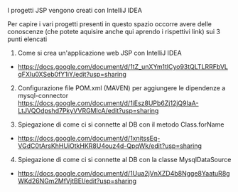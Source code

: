 I progetti JSP vengono creati con IntelliJ IDEA

Per capire i vari progetti presenti in questo spazio occorre avere delle conoscenze (che potete aquisire anche qui aprendo i rispettivi link) sui 3 punti elencati

1) Come si crea un'applicazione web JSP con IntelliJ IDEA
- https://docs.google.com/document/d/1tZ_unXYm1tlCyo93tQLTLRRFbVLqFXIu0XSeb0fY1iY/edit?usp=sharing

2) Configurazione file POM.xml (MAVEN) per aggiungere le dipendenze a mysql-connector
   https://docs.google.com/document/d/1iEsz8UPb6Zj12jQ9IaA-LtJVQOdpshd7PkyVVRGMlcA/edit?usp=sharing
   
4) Spiegazione di come ci si connette al DB con il metodo Class.forName
- https://docs.google.com/document/d/1xnitssEq-VGdC0tArsKhHUiOtkHKR8U4ouz4d-QpqWk/edit?usp=sharing

4) Spiegazione di come ci si connette al DB con la classe MysqlDataSource
- https://docs.google.com/document/d/1Uua2jVnXZD4b8Ngge8YaatuR8gWKd26NGm2MfVjtBEI/edit?usp=sharing

